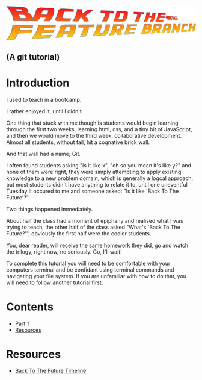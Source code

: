 ![Back to the feature branch logo](bttfb.png)

## (A git tutorial)

# Introduction

I used to teach in a bootcamp.

I rather enjoyed it, until I didn't.

One thing that stuck with me though is students would begin learning through the first two weeks, learning html, css, and a tiny bit of JavaScript, and then we would move to the third week, collaborative development. Almost all students, without fail, hit a cognative brick wall.

And that wall had a name; Git.

I often found students asking "is it like x", "oh so you mean it's like y?" and none of them were right, they were simply attempting to apply existing knowledge to a new problem domain, which is generally a logcal approach, but most students didn't have anything to relate it to, until one uneventful Tuesday it occured to me and someone asked: "Is it like 'Back To The Future'?".

Two things happened immediately.

About half the class had a moment of epiphany and realised what I was trying to teach, the other half of the class asked "What's 'Back To The Future?'", obviously the first half were the cooler students.

You, dear reader, will receive the same homework they did, go and watch the trilogy, right now, no seriously. Go, I'll wait!

To complete this tutorial you will need to be comfortable with your computers terminal and be confidant using terminal commands and navigating your file system. If you are unfamiliar with how to do that, you will need to follow another tutorial first.

# Contents

- [Part 1](part1.md)
- [Resources](resources.md)

# Resources

- [Back To The Future Timeline](https://backtothefuture.fandom.com/wiki/Back_to_the_Future_timeline)
